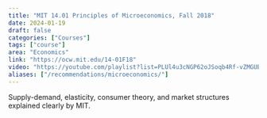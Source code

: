 ```yaml
---
title: "MIT 14.01 Principles of Microeconomics, Fall 2018"
date: 2024-01-19
draft: false
categories: ["Courses"]
tags: ["course"]
area: "Economics"
link: "https://ocw.mit.edu/14-01F18"
video: "https://youtube.com/playlist?list=PLUl4u3cNGP62oJSoqb4Rf-vZMGUBe59G-&si=S70wkDF2prInADC_"
aliases: ["/recommendations/microeconomics/"]
---
```


Supply-demand, elasticity, consumer theory, and market structures explained clearly by MIT.
